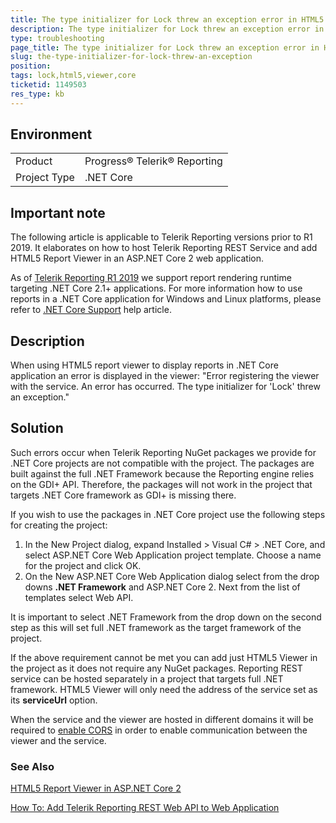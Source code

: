```yaml
---
title: The type initializer for Lock threw an exception error in HTML5 viewer in ASP.NET Core application
description: The type initializer for Lock threw an exception error in HTML5 viewer in ASP.NET Core application
type: troubleshooting
page_title: The type initializer for Lock threw an exception error in HTML5 viewer in ASP.NET Core application
slug: the-type-initializer-for-lock-threw-an-exception
position: 
tags: lock,html5,viewer,core
ticketid: 1149503
res_type: kb
---
```


## Environment
<table>
	<tr>
		<td>Product</td>
		<td>Progress® Telerik® Reporting</td>
	</tr>
	<tr>
		<td>Project Type</td>
		<td>.NET Core</td>
	</tr>
</table>

## Important note
The following article is applicable to Telerik Reporting versions prior to R1 2019. It elaborates on how to host Telerik Reporting REST Service and add HTML5 Report Viewer in an ASP.NET Core 2 web application.

As of [Telerik Reporting R1 2019](https://www.telerik.com/support/whats-new/reporting/release-history/progress-telerik-reporting-r1-2019-13-0-19-116) we support report rendering runtime targeting .NET Core 2.1+ applications. For more information how to use reports in a .NET Core application for Windows and Linux platforms, please refer to [.NET Core Support](https://docs.telerik.com/reporting/use-reports-in-net-core-apps) help article.

## Description
When using HTML5 report viewer to display reports in .NET Core application an error is displayed in the viewer: "Error registering the viewer with the service. An error has occurred. The type initializer for 'Lock' threw an exception."

## Solution
Such errors occur when Telerik Reporting NuGet packages we provide for .NET Core projects are not compatible with the project. The packages are built against the full .NET Framework because the Reporting engine relies on the GDI+ API. Therefore, the packages will not work in the project that targets .NET Core framework as GDI+ is missing there.

If you wish to use the packages in .NET Core project use the following steps for creating the project:

1. In the New Project dialog, expand Installed > Visual C# > .NET Core, and select ASP.NET Core Web Application project template. Choose a name for the project and click OK.
2. On the New ASP.NET Core Web Application dialog select from the drop downs **.NET Framework** and ASP.NET Core 2. Next from the list of templates select Web API.

It is important to select .NET Framework from the drop down on the second step as this will set full .NET framework as the target framework of the project.

If the above requirement cannot be met you can add just HTML5 Viewer in the project as it does not require any NuGet packages. Reporting REST service can be hosted separately in a project that targets full .NET framework. HTML5 Viewer will only need the address of the service set as its **serviceUrl** option.

When the service and the viewer are hosted in different domains it will be required to [enable CORS](https://docs.microsoft.com/en-us/aspnet/web-api/overview/security/enabling-cross-origin-requests-in-web-api) in order to enable communication between the viewer and the service.

### See Also

[HTML5 Report Viewer in ASP.NET Core 2](../html5-report-viewer-asp-net-core-2)

[How To: Add Telerik Reporting REST Web API to Web Application](../telerik-reporting-rest-host-http-service-using-web-hosting)

